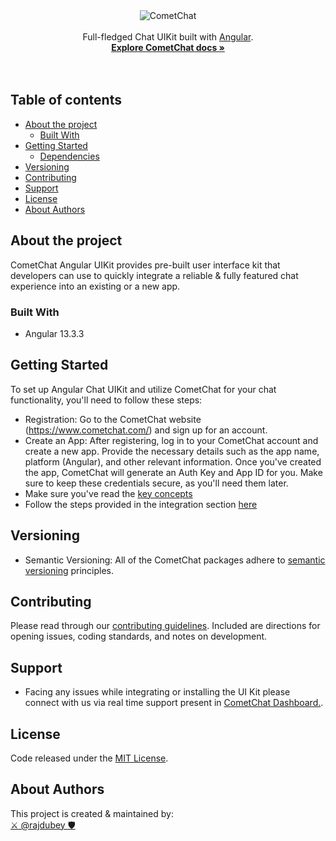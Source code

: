 <div align="center">
<img alt="CometChat" src="https://avatars2.githubusercontent.com/u/45484907?s=200&v=4" alt="CometChat" />
</div>
<br>
<div align="center">Full-fledged Chat UIKit built with <a href="https://angular.io/">Angular</a>. </div>
<div align="center">
  <a href="https://www.cometchat.com/docs/v4/angular-uikit/overview"><strong>Explore CometChat docs »</strong></a>
</div>
<br />
<br />




## Table of contents
- [About the project](#about-the-project)
  - [Built With](#built-with)
- [Getting Started](#getting-started)
  - [Dependencies](#dependencies)
- [Versioning](#versioning)
- [Contributing](#contributing)
- [Support](#support)
- [License](#license)
- [About Authors](#about-authors)


## About the project
CometChat Angular UIKit provides pre-built user interface kit that developers can use to quickly integrate a reliable & fully featured chat experience into an existing or a new  app.<br />

### Built With
- Angular 13.3.3

## Getting Started
To set up Angular Chat UIKit and utilize CometChat for your chat functionality, you'll need to follow these steps:
- Registration: Go to the CometChat website (https://www.cometchat.com/) and sign up for an account.
- Create an App: After registering, log in to your CometChat account and create a new app. Provide the necessary details such as the app name, platform (Angular), and other relevant information. Once you've created the app, CometChat will generate an Auth Key and App ID for you. Make sure to keep these credentials secure, as you'll need them later.
- Make sure you've read the [key concepts](https://www.cometchat.com/docs/v4/angular-uikit/key-concepts)
- Follow the steps provided in the integration section [here](https://www.cometchat.com/docs/v4/angular-uikit/integration#getting-started)


## Versioning
- Semantic Versioning: All of the CometChat packages adhere to [semantic versioning](https://semver.org/) principles.

## Contributing
Please read through our [contributing guidelines](./CONTRIBUTING.md). Included are directions for opening issues, coding standards, and notes on development.

## Support
- Facing any issues while integrating or installing the UI Kit please connect with us via real time support present in <a href="https://app.cometchat.com/signup"> CometChat Dashboard.</a>.

## License
Code released under the [MIT License](./LICENSE).


## About Authors

This project is created & maintained by: <br/>
[⚔️ @rajdubey 🛡](https://github.com/raj-dubey1)  <br/>
